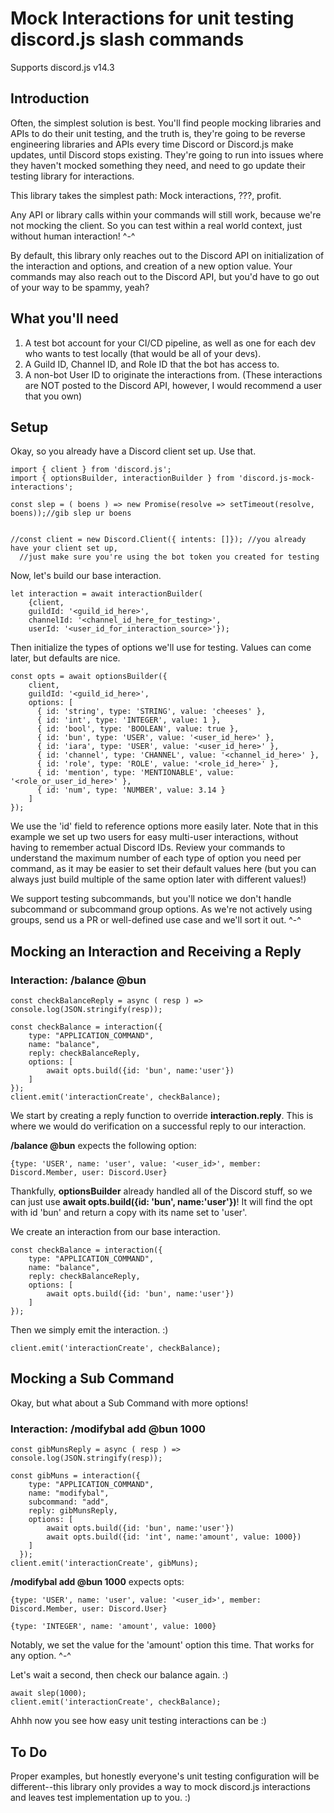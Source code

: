# Mock Interactions for unit testing discord.js slash commands

Supports discord.js v14.3

## Introduction

Often, the simplest solution is best. You'll find people mocking libraries and APIs to do their unit testing, and the truth is, they're going to be reverse engineering libraries and APIs every time Discord or Discord.js make updates, until Discord stops existing. They're going to run into issues where they haven't mocked something they need, and need to go update their testing library for interactions.

This library takes the simplest path: Mock interactions, ???, profit.

Any API or library calls within your commands will still work, because we're not mocking the client. So you can test within a real world context, just without human interaction! ^-^

By default, this library only reaches out to the Discord API on initialization of the interaction and options, and creation of a new option value. Your commands may also reach out to the Discord API, but you'd have to go out of your way to be spammy, yeah?

## What you'll need
  1. A test bot account for your CI/CD pipeline, as well as one for each dev who wants to test locally (that would be all of your devs).
  2. A Guild ID, Channel ID, and Role ID that the bot has access to.
  3. A non-bot User ID to originate the interactions from. (These interactions are NOT posted to the Discord API, however, I would recommend a user that you own)

## Setup

Okay, so you already have a Discord client set up. Use that.

```
import { client } from 'discord.js';
import { optionsBuilder, interactionBuilder } from 'discord.js-mock-interactions';

const slep = ( boens ) => new Promise(resolve => setTimeout(resolve, boens));//gib slep ur boens


//const client = new Discord.Client({ intents: []}); //you already have your client set up, 
  //just make sure you're using the bot token you created for testing
```

Now, let's build our base interaction.

```
let interaction = await interactionBuilder(
	{client,
	guildId: '<guild_id_here>',
	channelId: '<channel_id_here_for_testing>',
	userId: '<user_id_for_interaction_source>'});

```

Then initialize the types of options we'll use for testing. Values can come later, but defaults are nice.

```
const opts = await optionsBuilder({
	client,
	guildId: '<guild_id_here>',
	options: [
	  { id: 'string', type: 'STRING', value: 'cheeses' },
	  { id: 'int', type: 'INTEGER', value: 1 },
	  { id: 'bool', type: 'BOOLEAN', value: true },
	  { id: 'bun', type: 'USER', value: '<user_id_here>' },
	  { id: 'iara', type: 'USER', value: '<user_id_here>' },
	  { id: 'channel', type: 'CHANNEL', value: '<channel_id_here>' },
	  { id: 'role', type: 'ROLE', value: '<role_id_here>' },
	  { id: 'mention', type: 'MENTIONABLE', value: '<role_or_user_id_here>' },
	  { id: 'num', type: 'NUMBER', value: 3.14 }
	]
});
```

We use the 'id' field to reference options more easily later. Note that in this example we set up two users for easy multi-user interactions, without having to remember actual Discord IDs. Review your commands to understand the maximum number of each type of option you need per command, as it may be easier to set their default values here (but you can always just build multiple of the same option later with different values!)

We support testing subcommands, but you'll notice we don't handle subcommand or subcommand group options. As we're not actively using groups, send us a PR or well-defined use case and we'll sort it out. ^-^

## Mocking an Interaction and Receiving a Reply

### Interaction: /balance @bun

```
const checkBalanceReply = async ( resp ) => console.log(JSON.stringify(resp));

const checkBalance = interaction({
	type: "APPLICATION_COMMAND",
	name: "balance",
	reply: checkBalanceReply,
	options: [
		await opts.build({id: 'bun', name:'user'})
	]
});
client.emit('interactionCreate', checkBalance);
```

We start by creating a reply function to override **interaction.reply**. This is where we would do verification on a successful reply to our interaction.

**/balance @bun** expects the following option:

  `{type: 'USER', name: 'user', value: '<user_id>', member: Discord.Member, user: Discord.User}` 
  
Thankfully, **optionsBuilder** already handled all of the Discord stuff, so we can just use **await opts.build({id: 'bun', name:'user'})**! It will find the opt with id 'bun' and return a copy with its name set to 'user'.
 
We create an interaction from our base interaction.

```
const checkBalance = interaction({
	type: "APPLICATION_COMMAND",
	name: "balance",
	reply: checkBalanceReply,
	options: [
		await opts.build({id: 'bun', name:'user'})
	]
});
```

Then we simply emit the interaction. :)

`client.emit('interactionCreate', checkBalance);`

## Mocking a Sub Command

Okay, but what about a Sub Command with more options!

### Interaction: /modifybal add @bun 1000
```
const gibMunsReply = async ( resp ) => console.log(JSON.stringify(resp));

const gibMuns = interaction({
    type: "APPLICATION_COMMAND",
    name: "modifybal",
    subcommand: "add",
    reply: gibMunsReply,
    options: [
		await opts.build({id: 'bun', name:'user'})
		await opts.build({id: 'int', name:'amount', value: 1000})
    ]
  });
client.emit('interactionCreate', gibMuns);
```

**/modifybal add @bun 1000** expects opts:
  
  `{type: 'USER', name: 'user', value: '<user_id>', member: Discord.Member, user: Discord.User}`
  
  `{type: 'INTEGER', name: 'amount', value: 1000}`
  
Notably, we set the value for the 'amount' option this time. That works for any option. ^-^

Let's wait a second, then check our balance again. :)
  
```
await slep(1000);
client.emit('interactionCreate', checkBalance);
```

Ahhh now you see how easy unit testing interactions can be :)


## To Do

Proper examples, but honestly everyone's unit testing configuration will be different--this library only provides a way to mock discord.js interactions and leaves test implementation up to you. :)


